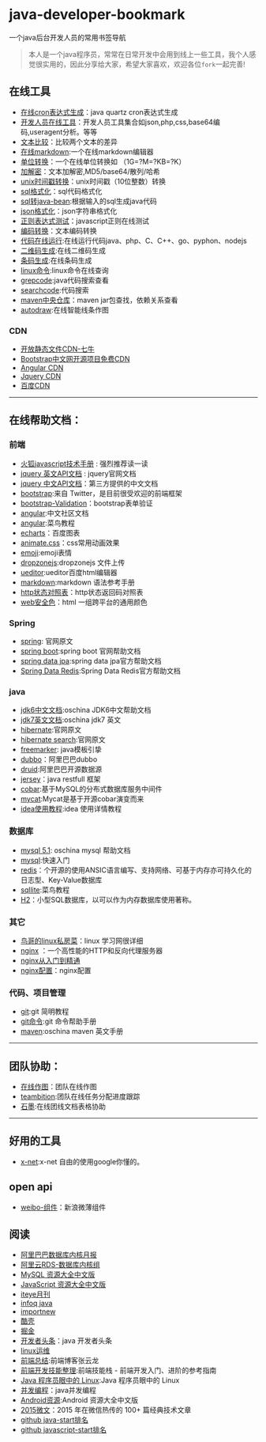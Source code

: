 # java-developer-bookmark
一个java后台开发人员的常用书签导航

> 本人是一个java程序员，常常在日常开发中会用到线上一些工具，我个人感觉很实用的，因此分享给大家，希望大家喜欢，欢迎各位`fork`一起完善!

## 在线工具

- [在线cron表达式生成](http://cron.qqe2.com/)：java quartz cron表达式生成
- [开发人员在线工具](http://tool.lu/)：开发人员工具集合如json,php,css,base64编码,useragent分析。等等
- [文本比较](https://www.diffchecker.com/)：比较两个文本的差异
- [在线markdown](https://www.zybuluo.com/mdeditor):一个在线markdown编辑器
- [单位转换](http://www.convertworld.com/zh-hans/)：一个在线单位转换如 （1G=?M=?KB=?K）
- [加解密](http://tool.chinaz.com/tools/textencrypt.aspx)：文本加解密,MD5/base64/散列/哈希
- [unix时间戳转换](http://tool.chinaz.com/Tools/unixtime.aspx)：unix时间戳（10位整数）转换
- [sql格式化](http://tool.lu/sql/)：sql代码格式化
- [sql转java-bean](http://www.autojcode.com/code/sql2class.jsp#):根据输入的sql生成java代码
- [json格式化](http://json.cn/)：json字符串格式化
- [正则表达式测试](http://tool.chinaz.com/regex/)：javascript正则在线测试
- [编码转换](http://tool.chinaz.com/tools/utf-8.aspx)：文本编码转换
- [代码在线运行](http://tool.lu/coderunner/):在线运行代码java、php、C、C++、go、pyphon、nodejs
- [二维码生成](http://cli.im/):在线二维码生成
- [条码生成](http://www.qinms.com/webapp/barcode/index.aspx):在线条码生成
- [linux命令](http://man.linuxde.net/):linux命令在线查询
- [grepcode](http://grepcode.com/):java代码搜索查看
- [searchcode](https://searchcode.com/):代码搜索
- [maven中央仓库](https://mvnrepository.com/)：maven jar包查找，依赖关系查看
- [autodraw](https://www.autodraw.com/):在线智能线条作图


### CDN 

- [开放静态文件CDN-七牛](https://staticfile.org/)
- [Bootstrap中文网开源项目免费CDN](http://www.bootcdn.cn/)
- [Angular CDN](https://code.angularjs.org/)
- [Jquery CDN](http://www.bootcdn.cn/jquery/)
- [百度CDN](http://cdn.code.baidu.com/)

---
## 在线帮助文档：

### 前端

- [火狐javascript技术手册](https://developer.mozilla.org/zh-CN/docs/Web/JavaScript) : 强烈推荐读一读
- [jquery 英文API文档](http://api.jquery.com/) : jquery官网文档
- [jquery 中文API文档](http://jquery.cuishifeng.cn/index.html)：第三方提供的中文文档
- [bootstrap](http://v3.bootcss.com/):来自 Twitter，是目前很受欢迎的前端框架
- [bootstrap-Validation](http://formvalidation.io/validators/)：bootstrap表单验证
- [angular](https://angular.cn/docs/ts/latest/guide/):中文社区文档
- [angular](http://www.runoob.com/angularjs/angularjs-tutorial.html):菜鸟教程
- [echarts](http://echarts.baidu.com/echarts2/doc/doc.html)：百度图表
- [animate.css](https://github.com/daneden/animate.css)：css常用动画效果
- [emoji](http://www.webpagefx.com/tools/emoji-cheat-sheet/):emoji表情
- [dropzonejs](http://wxb.github.io/dropzonejs.com.zh-CN/dropzonezh-CN/#configuration):dropzonejs 文件上传
- [ueditor](http://fex.baidu.com/ueditor/):ueditor百度html编辑器
- [markdown](http://wowubuntu.com/markdown/#hr):markdown 语法参考手册
- [http状态对照表](http://tool.oschina.net/commons?type=5)：http状态返回码对照表
- [web安全色](http://www.bootcss.com/p/websafecolors/)：html 一组跨平台的通用颜色

### Spring

- [spring](http://docs.spring.io/spring/docs/current/spring-framework-reference/htmlsingle/): 官网原文
- [spring boot](http://docs.spring.io/spring-boot/docs/2.0.0.BUILD-SNAPSHOT/reference/htmlsingle/):spring boot 官网帮助文档
- [spring data jpa](http://docs.spring.io/spring-data/jpa/docs/1.11.1.RELEASE/reference/html/):spring data jpa官方帮助文档
- [Spring Data Redis](http://docs.spring.io/spring-data/data-redis/docs/current/reference/html/):Spring Data Redis官方帮助文档

### java

- [jdk6中文文档](http://tool.oschina.net/apidocs/apidoc?api=jdk-zh):oschina JDK6中文帮助文档
- [jdk7英文文档](http://tool.oschina.net/apidocs/apidoc?api=jdk_7u4):oschina jdk7 英文
- [hibernate](https://docs.jboss.org/hibernate/orm/current/userguide/html_single/Hibernate_User_Guide.html):官网原文
- [hibernate search](https://docs.jboss.org/hibernate/stable/search/reference/en-US/html_single/):官网原文
- [freemarker](http://freemarker.foofun.cn/): java模板引挚
- [dubbo](http://dubbo.io/)：阿里巴巴dubbo
- [druid](https://github.com/alibaba/druid):阿里巴巴开源数据源
- [jersey](https://jersey.java.net/index.html)：java restfull 框架
- [cobar](https://github.com/alibaba/cobar):基于MySQL的分布式数据库服务中间件
- [mycat](https://github.com/MyCATApache/Mycat-Server):Mycat是基于开源cobar演变而来
- [idea使用教程](https://github.com/judasn/IntelliJ-IDEA-Tutorial):idea 使用详情教程


### 数据库

- [mysql 5.1](http://tool.oschina.net/apidocs/apidoc?api=mysql-5.1-zh): oschina mysql 帮助文档
- [mysql](http://www.runoob.com/mysql/mysql-tutorial.html):快速入门
- [redis](http://www.redis.net.cn/order/)：个开源的使用ANSIC语言编写、支持网络、可基于内存亦可持久化的日志型、Key-Value数据库
- [sqllite](http://www.runoob.com/sqlite/sqlite-intro.html):菜鸟教程
- [H2](http://h2database.com/)：小型SQL数据库，以可以作为内存数据库使用著称。


### 其它
- [鸟哥的linux私房菜](http://cn.linux.vbird.org/)：linux 学习网很详细
- [nginx](http://tool.oschina.net/apidocs/apidoc?api=nginx-zh) ：一个高性能的HTTP和反向代理服务器
- [nginx从入门到精通](http://tengine.taobao.org/book/index.html)
- [nginx配置](https://github.com/lebinh/nginx-conf)：nginx配置


### 代码、项目管理
- [git](http://www.runoob.com/manual/git-guide/):git 简明教程
- [git命令](https://git-scm.com/docs):git 命令帮助手册
- [maven](http://tool.oschina.net/apidocs/apidoc?api=maven-3.0.4%2Fguides):oschina maven 英文手册

---

## 团队协助：
- [在线作图](https://www.processon.com/)：团队在线作图
- [teambition](https://www.teambition.com):团队在线任务分配进度跟踪
- [石墨](https://shimo.im/):在线团线文档表格协助

---
## 好用的工具

- [x-net](https://github.com/XX-net/XX-Net):x-net 自由的使用google你懂的。

## open api

- [weibo-组件](http://open.weibo.com/widgets?cat=wb&retcode=6102)：新浪微薄组件

## 阅读

- [阿里巴巴数据库内核月报](http://mysql.taobao.org/monthly/)
- [阿里云RDS-数据库内核组 ](http://mysql.taobao.org/index.php?title=%E9%A6%96%E9%A1%B5)
- [MySQL 资源大全中文版](https://github.com/jobbole/awesome-mysql-cn)
- [JavaScript 资源大全中文版](https://github.com/jobbole/awesome-javascript-cn)
- [iteye月刊](http://www.iteye.com/news/monthly)
- [infoq java](http://www.infoq.com/cn/java/news/)
- [importnew](http://www.importnew.com/)
- [酷壳](http://coolshell.cn/)
- [掘金](https://juejin.im/)
- [开发者头条](https://toutiao.io/c/java)：java 开发者头条
- [linux运维](http://www.ha97.com/)
- [前端总结](https://github.com/fouber/blog):前端博客张云龙
- [前端开发技能整理](https://github.com/jobbole/web-skill-set):前端技能栈 - 前端开发入门、进阶的参考指南
- [Java 程序员眼中的 Linux](https://github.com/judasn/Linux-Tutorial):Java 程序员眼中的 Linux
- [并发编程](http://ifeve.com/)：java并发编程
- [Android资源](https://github.com/jobbole/awesome-android-cn):Android 资源大全中文版
- [2015微文](https://github.com/jobbole/awesome-wechat-dev-posts-2015)：2015 年在微信热传的 100+ 篇经典技术文章
- [github java-start排名](https://github.com/search?l=Java&q=+stars%3A%3E0&ref=searchresults&type=Repositories)
- [github javascript-start排名](https://github.com/search?l=JavaScript&q=+stars%3A%3E0&ref=searchresults&type=Repositories)


